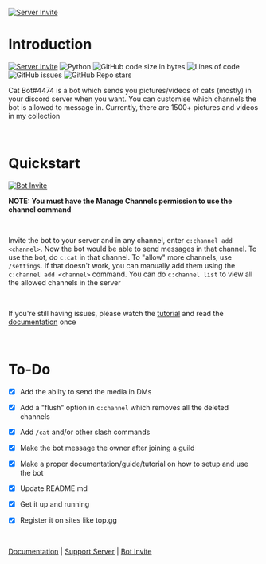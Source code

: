 [![Server Invite](https://discordapp.com/api/guilds/917924802554109953/embed.png?style=banner2)](https://discord.gg/aGUvpSxMz5)

# Introduction

[![Server Invite](https://discordapp.com/api/guilds/917924802554109953/embed.png?style=shield)](https://discord.gg/aGUvpSxMz5) ![Python](https://img.shields.io/badge/-Python-9cf?logo=python&style=plastic&logoColor=000066&labelColor=white) ![GitHub code size in bytes](https://img.shields.io/github/languages/code-size/msr8/discordcatbot?style=plastic) ![Lines of code](https://img.shields.io/tokei/lines/github/msr8/discordcatbot?style=plastic) ![GitHub issues](https://img.shields.io/github/issues/msr8/discordcatbot?style=plastic) ![GitHub Repo stars](https://img.shields.io/github/stars/msr8/discordcatbot?style=plastic)

Cat Bot#4474 is a bot which sends you pictures/videos of cats (mostly) in your discord server when you want. You can customise which channels the bot is allowed to message in. Currently, there are 1500+ pictures and videos in my collection

<br>

# Quickstart

[![Bot Invite](https://shields.io/badge/invite_the-discord_bot-7289DA?logo=discord&style=for-the-badge)](https://discord.com/api/oauth2/authorize?client_id=893261717155500082&permissions=274878024704&scope=applications.commands%20bot)

**NOTE: You must have the Manage Channels permission to use the channel command**

<br>

Invite the bot to your server and in any channel, enter `c:channel add <channel>`. Now the bot would be able to send messages in that channel. To use the bot, do `c:cat` in that channel. To "allow" more channels, use `/settings`. If that doesn't work, you can manually add them using the `c:channel add <channel>` command. You can do `c:channel list` to view all the allowed channels in the server

<br>

If you're still having issues, please watch the [tutorial](https://github.com/msr8/msr8.github.io/blob/main/discordcatbot-media/Discord%20Cat%20Bot%20Final.mov?raw=true) and read the [documentation](https://msr8.github.io/discordcatbot) once

<br>

# To-Do

- [x] Add the abilty to send the media in DMs

- [x] Add a "flush" option in `c:channel` which removes all the deleted channels

- [x] Add `/cat` and/or other slash commands

- [x] Make the bot message the owner after joining a guild

- [x] Make a proper documentation/guide/tutorial on how to setup and use the bot

- [x] Update README.md

- [x] Get it up and running

- [x] Register it on sites like top.gg

<br>

[Documentation](https://msr8.github.io/discordcatbot) | [Support Server](https://discord.gg/aGUvpSxMz5) | [Bot Invite](https://discord.com/api/oauth2/authorize?client_id=893261717155500082&permissions=274878024704&scope=applications.commands%20bot)


